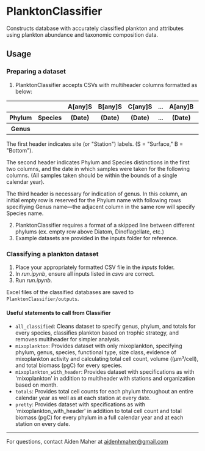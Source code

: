 # PlanktonClassifier
Constructs database with accurately classified plankton and attributes using plankton abundance and taxonomic composition data.

## Usage
### Preparing a dataset
1. PlanktonClassifier accepts CSVs with multiheader columns formatted as below:

<table>
    <th></th>
    <th></th>
    <th>A[any]S</th>
    <th>B[any]S</th>
    <th>C[any]S</th>
    <th>...</th>
    <th>A[any]B</th>
    <th>B[any]B</th>
    <th>C[any]B</th>
    <th>...</th>
  </tr>
    <th>Phylum</th>
    <th>Species</th>
    <th>(Date)</th>
    <th>(Date)</th>
    <th>(Date)</th>
    <th>...</th>
    <th>(Date)</th>
    <th>(Date)</th>
    <th>(Date)</th>
    <th>...</th>
  </tr>
    <th>Genus</th>
    <th></th>
    <th></th>
    <th></th>
    <th></th>
    <th></th>
    <th></th>
    <th></th>
    <th></th>
    <th></th>
  </tr>
</table>

The first header indicates site (or "Station") labels. (S = "Surface," B = "Bottom").

The second header indicates Phylum and Species distinctions in the first two columns, and the date in which samples were taken for the following columns. (All samples taken should be within the bounds of a single calendar year).

The third header is necessary for indication of genus. In this column, an initial empty row is reserved for the Phylum name with following rows specifiying Genus name—the adjacent column in the same row will specify Species name.

2. PlanktonClassifier requires a format of a skipped line between different phylums (ex. empty row above Diatom, Dinoflagellate, etc.)
3. Example datasets are provided in the inputs folder for reference.

### Classifying a plankton dataset
1. Place your appropriately formatted CSV file in the _inputs_ folder.
2. In _run.ipynb_, ensure all inputs listed in _csvs_ are correct.
3. Run _run.ipynb_.

Excel files of the classified databases are saved to `PlanktonClassifier/outputs`.

#### Useful statements to call from Classifier
- `all_classified`: Cleans dataset to specify genus, phylum, and totals for every species, classifies plankton based on trophic strategy, and removes multiheader for simpler analysis.
- `mixoplankton`: Provides dataset with only mixoplankton, specifying phylum, genus, species, functional type, size class, evidence of mixoplankton activity and calculating total cell count, volume ((µm³/cell), and total biomass (pgC) for every species. 
- `mixoplankton_with_header`: Provides dataset with specifications as with 'mixoplankton' in addition to multiheader with stations and organization based on month.
- `totals`: Provides total cell counts for each phylum throughout an entire calendar year as well as at each station at every date.
- `pretty`: Provides dataset with specifications as with 'mixoplankton_with_header' in addition to total cell count and total biomass (pgC) for every phylum in a full calendar year and at each station on every date.

---
For questions, contact Aiden Maher at aidenhmaher@gmail.com

